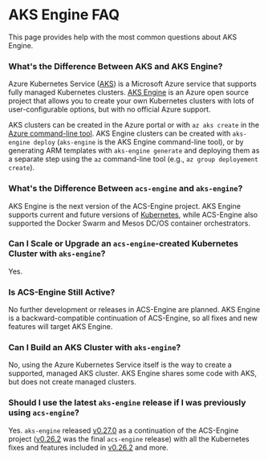 # AKS Engine FAQ

This page provides help with the most common questions about AKS Engine.

### What's the Difference Between AKS and AKS Engine?

Azure Kubernetes Service ([AKS][]) is a Microsoft Azure service that supports fully managed Kubernetes clusters. [AKS Engine][] is an Azure open source project that allows you to create your own Kubernetes clusters with lots of user-configurable options, but with no official Azure support.

AKS clusters can be created in the Azure portal or with `az aks create` in the [Azure command-line tool][]. AKS Engine clusters can be created with `aks-engine deploy` (`aks-engine` is the AKS Engine command-line tool), or by generating ARM templates with `aks-engine generate` and deploying them as a separate step using the `az` command-line tool (e.g., `az group deployement create`).

### What's the Difference Between `acs-engine` and `aks-engine`?

AKS Engine is the next version of the ACS-Engine project. AKS Engine supports current and future versions of [Kubernetes][], while ACS-Engine also supported the Docker Swarm and Mesos DC/OS container orchestrators.

### Can I Scale or Upgrade an `acs-engine`-created Kubernetes Cluster with `aks-engine`?

Yes.

### Is ACS-Engine Still Active?

No further development or releases in ACS-Engine are planned. AKS Engine is a backward-compatible continuation of ACS-Engine, so all fixes and new features will target AKS Engine.

### Can I Build an AKS Cluster with `aks-engine`?

No, using the Azure Kubernetes Service itself is the way to create a supported, managed AKS cluster. AKS Engine shares some code with AKS, but does not create managed clusters.

### Should I use the latest `aks-engine` release if I was previously using `acs-engine`?

Yes. `aks-engine` released [v0.27.0][] as a continuation of the ACS-Engine project ([v0.26.2][] was the final `acs-engine` release) with all the Kubernetes fixes and features included in [v0.26.2][] and more.


[AKS]: https://azure.microsoft.com/en-us/services/kubernetes-service/
[AKS Engine]: https://github.com/Azure/aks-engine
[Azure command-line tool]: https://docs.microsoft.com/en-us/cli/azure/install-azure-cli?view=azure-cli-latest
[Kubernetes]: https://kubernetes.io/
[v0.27.0]: https://github.com/Azure/aks-engine/releases/tag/v0.27.0
[v0.26.2]: https://github.com/Azure/acs-engine/releases/tag/v0.26.2

